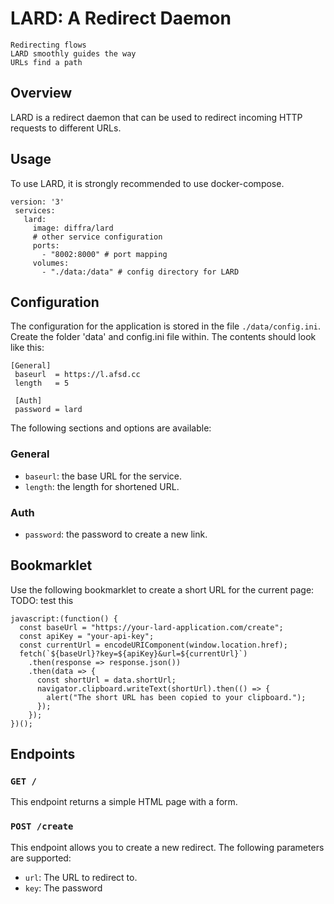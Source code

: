 # LARD: A Redirect Daemon


```
Redirecting flows
LARD smoothly guides the way
URLs find a path
```

## Overview

LARD is a redirect daemon that can be used to redirect incoming HTTP requests to different URLs.

## Usage

To use LARD, it is strongly recommended to use docker-compose.

```
version: '3'
 services:
   lard:
     image: diffra/lard
     # other service configuration
     ports:
       - "8002:8000" # port mapping
     volumes:
       - "./data:/data" # config directory for LARD
```

## Configuration

The configuration for the application is stored in the file `./data/config.ini`. Create the folder 'data' and config.ini file within. The contents should look like this:

```
[General]
 baseurl  = https://l.afsd.cc
 length   = 5
 
 [Auth]
 password = lard

```


The following sections and options are available:

### General
- `baseurl`: the base URL for the service.
- `length`: the length for shortened URL.

### Auth
- `password`: the password to create a new link. 


## Bookmarklet

Use the following bookmarklet to create a short URL for the current page:
TODO: test this
```
javascript:(function() {
  const baseUrl = "https://your-lard-application.com/create";
  const apiKey = "your-api-key";
  const currentUrl = encodeURIComponent(window.location.href);
  fetch(`${baseUrl}?key=${apiKey}&url=${currentUrl}`)
    .then(response => response.json())
    .then(data => {
      const shortUrl = data.shortUrl;
      navigator.clipboard.writeText(shortUrl).then(() => {
        alert("The short URL has been copied to your clipboard.");
      });
    });
})();
```

## Endpoints

### `GET /`

This endpoint returns a simple HTML page with a form.

### `POST /create`

This endpoint allows you to create a new redirect. The following parameters are supported:

- `url`: The URL to redirect to.
- `key`: The password
